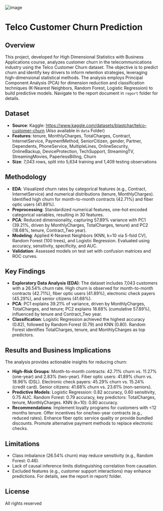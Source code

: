 ![image](https://github.com/user-attachments/assets/0bffb9d4-a14a-4da0-b756-e3775a0bb658)


# Telco Customer Churn Prediction

##  Overview

This project, developed for High Dimensional Statistics with Business Applications course, analyzes customer churn in the telecommunications industry using the Telco Customer Churn dataset. The objective is to predict churn and identify key drivers to inform retention strategies, leveraging high-dimensional statistical methods. The analysis employs Principal Component Analysis (PCA) for dimension reduction and classification techniques (K-Nearest Neighbors, Random Forest, Logistic Regression) to build predictive models. Navigate to the report document in `report` folder for details.


## Dataset
- **Source**: Kaggle: https://www.kaggle.com/datasets/blastchar/telco-customer-churn (Also available in `data` Folder)
- **Features**: tenure, MonthlyCharges, TotalCharges, Contract, InternetService, PaymentMethod, SeniorCitizen, gender, Partner, Dependents, PhoneService, MultipleLines, OnlineSecurity, OnlineBackup, DeviceProtection, TechSupport, StreamingTV, StreamingMovies, PaperlessBilling, Churn
- **Size**: 7,043 rows, split into 5,634 training and 1,409 testing observations  

##  Methodology

- **EDA**: Visualized churn rates by categorical features (e.g., Contract, InternetService) and numerical distributions (tenure, MonthlyCharges). Identified high churn for month-to-month contracts (42.71%) and fiber optic users (41.89%).
- **Preprocessing**: Standardized numerical features, one-hot encoded categorical variables, resulting in 30 features.
- **PCA**: Reduced dimensionality, capturing 57.89% variance with PC1 (39.21%, driven by MonthlyCharges, TotalCharges, tenure) and PC2 (18.68%, tenure, Contract_Two year).
- **Modeling**: Applied K-Nearest Neighbors (KNN, k=10 via 5-fold CV), Random Forest (100 trees), and Logistic Regression.
Evaluated using accuracy, sensitivity, specificity, and AUC.
- **Validation**: Assessed models on test set with confusion matrices and ROC curves.


##  Key Findings
- **Exploratory Data Analysis (EDA)**: The dataset includes 7,043 customers with a 26.54% churn rate. High churn is observed for month-to-month contracts (42.71%), fiber optic users (41.89%), electronic check payers (45.29%), and senior citizens (41.68%).
- **PCA**: PC1 explains 39.21% of variance, driven by MonthlyCharges, TotalCharges, and tenure; PC2 explains 18.68% (cumulative 57.89%), influenced by tenure and Contract_Two year.
- **Classification**: Logistic Regression achieved the highest accuracy (0.82), followed by Random Forest (0.79) and KNN (0.80). Random Forest identifies TotalCharges, tenure, and MonthlyCharges as top predictors.


## Results and Business Implications
The analysis provides actionable insights for reducing churn:

- **High-Risk Groups**:
Month-to-month contracts: 42.71% churn vs. 11.27% (one-year) and 2.83% (two-year).
Fiber optic users: 41.89% churn vs. 18.96% (DSL).
Electronic check payers: 45.29% churn vs. 15.24% (credit card).
Senior citizens: 41.68% churn vs. 23.61% (non-seniors).
- **Predictive Models**:
Logistic Regression: 0.82 accuracy, 0.60 sensitivity, 0.75 AUC.
Random Forest: 0.79 accuracy, key predictors: TotalCharges, tenure, MonthlyCharges.
KNN (k=10): 0.80 accuracy.
- **Recommendations**:
Implement loyalty programs for customers with <12 months tenure.
Offer incentives for one/two-year contracts (e.g., reduced rates).
Enhance fiber optic service quality or provide bundled discounts.
Promote alternative payment methods to replace electronic checks.

##  Limitations  

- Class imbalance (26.54% churn) may reduce sensitivity (e.g., Random Forest: 0.46).  
- Lack of causal inference limits distinguishing correlation from causation.  
- Excluded features (e.g., customer support interactions) may enhance predictions.
For details, see the report in report/ folder.


## License
All rights reserved

